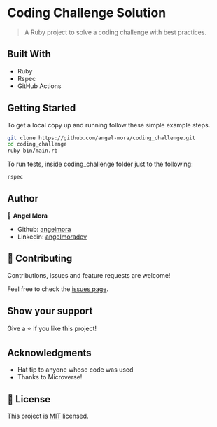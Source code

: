 # Coding Challenge Solution

> A Ruby project to solve a coding challenge with best practices.

## Built With

- Ruby
- Rspec
- GitHub Actions

## Getting Started

To get a local copy up and running follow these simple example steps.

```bash
git clone https://github.com/angel-mora/coding_challenge.git
cd coding_challenge
ruby bin/main.rb
```

To run tests, inside coding_challenge folder just to the following: 

```bash
rspec
```

## Author

👤 **Angel Mora**

- Github: [angelmora](https://github.com/angelmora)
- Linkedin: [angelmoradev](https://linkedin.com/angelmoradev)

## 🤝 Contributing

Contributions, issues and feature requests are welcome!

Feel free to check the [issues page](issues/).

## Show your support

Give a ⭐️ if you like this project!

## Acknowledgments

- Hat tip to anyone whose code was used
- Thanks to Microverse!

## 📝 License

This project is [MIT](lic.url) licensed.
